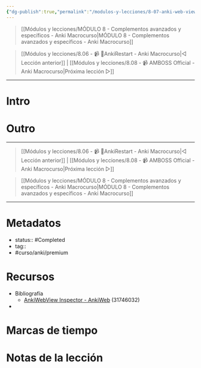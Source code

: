 ```yaml
---
{"dg-publish":true,"permalink":"/modulos-y-lecciones/8-07-anki-web-view-inspector-anki-macrocurso/","noteIcon":"","updated":"2024-05-22T13:35:16.316+02:00"}
---
```



> [[Módulos y lecciones/MÓDULO 8 - Complementos avanzados y específicos - Anki Macrocurso\|MÓDULO 8 - Complementos avanzados y específicos - Anki Macrocurso]]

> [[Módulos y lecciones/8.06 - 📹 🔂AnkiRestart - Anki Macrocurso\|◁ Lección anterior]] | [[Módulos y lecciones/8.08 - 📹 AMBOSS Official - Anki Macrocurso\|Próxima lección ▷]]

---

# Intro


# 


# Outro

---

> [[Módulos y lecciones/8.06 - 📹 🔂AnkiRestart - Anki Macrocurso\|◁ Lección anterior]] | [[Módulos y lecciones/8.08 - 📹 AMBOSS Official - Anki Macrocurso\|Próxima lección ▷]]

> [[Módulos y lecciones/MÓDULO 8 - Complementos avanzados y específicos - Anki Macrocurso\|MÓDULO 8 - Complementos avanzados y específicos - Anki Macrocurso]]

---
# Metadatos
- status:: #Completed 
- tag:: 
- #curso/anki/premium

# Recursos
- Bibliografía
	- [AnkiWebView Inspector - AnkiWeb](https://ankiweb.net/shared/info/31746032) (31746032)
- 

# Marcas de tiempo


# Notas de la lección

